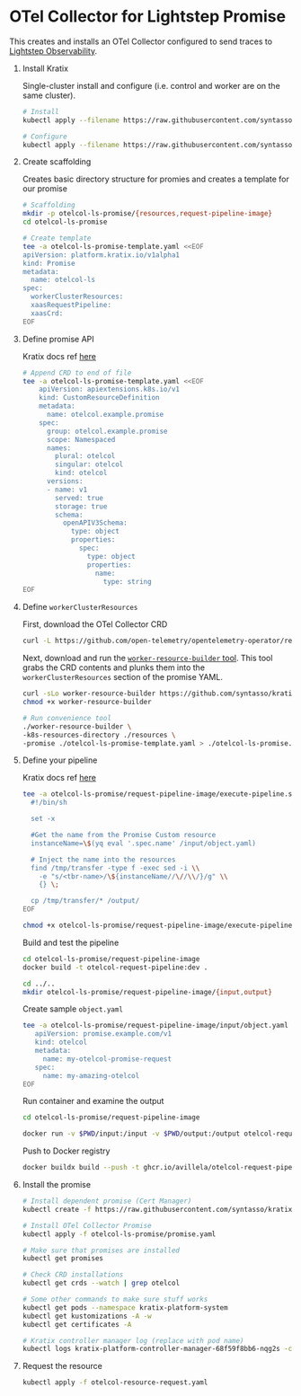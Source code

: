 # OTel Collector for Lightstep Promise

This creates and installs an OTel Collector configured to send traces to [Lightstep Observability](https://app.lightstep.com).

1. Install Kratix

    Single-cluster install and configure (i.e. control and worker are on the same cluster).

    ```bash
    # Install
    kubectl apply --filename https://raw.githubusercontent.com/syntasso/kratix/main/distribution/single-cluster/install-all-in-one.yaml

    # Configure
    kubectl apply --filename https://raw.githubusercontent.com/syntasso/kratix/main/distribution/single-cluster/config-all-in-one.yaml
    ```

2. Create scaffolding

    Creates basic directory structure for promies and creates a template for our promise

    ```bash
    # Scaffolding
    mkdir -p otelcol-ls-promise/{resources,request-pipeline-image}
    cd otelcol-ls-promise

    # Create template
    tee -a otelcol-ls-promise-template.yaml <<EOF
    apiVersion: platform.kratix.io/v1alpha1
    kind: Promise
    metadata:
      name: otelcol-ls
    spec:
      workerClusterResources:
      xaasRequestPipeline:
      xaasCrd:
    EOF
    ```

3. Define promise API

    Kratix docs ref [here](https://kratix.io/docs/main/guides/writing-a-promise#promise-api)

    ```bash
    # Append CRD to end of file
    tee -a otelcol-ls-promise-template.yaml <<EOF
        apiVersion: apiextensions.k8s.io/v1
        kind: CustomResourceDefinition
        metadata:
          name: otelcol.example.promise
        spec:
          group: otelcol.example.promise
          scope: Namespaced
          names:
            plural: otelcol
            singular: otelcol
            kind: otelcol
          versions:
          - name: v1
            served: true
            storage: true
            schema:
              openAPIV3Schema:
                type: object
                properties:
                  spec:
                    type: object
                    properties:
                      name:
                        type: string
    EOF
    ```

4. Define `workerClusterResources`

    First, download the OTel Collector CRD

    ```bash
    curl -L https://github.com/open-telemetry/opentelemetry-operator/releases/download/v0.70.0/opentelemetry-operator.yaml > resources/opentelemetry-operator.yaml
    ```

    Next, download and run the [`worker-resource-builder` tool](https://kratix.io/docs/main/guides/writing-a-promise#worker-cluster-resources). This tool grabs the CRD contents and plunks them into the `workerClusterResources` section of the promise YAML.

    ```bash
    curl -sLo worker-resource-builder https://github.com/syntasso/kratix/releases/download/v0.0.1/worker-resource-builder-v0.0.0-1-darwin-arm64
    chmod +x worker-resource-builder

    # Run convenience tool
    ./worker-resource-builder \
    -k8s-resources-directory ./resources \
    -promise ./otelcol-ls-promise-template.yaml > ./otelcol-ls-promise.yaml
    ```

5. Define your pipeline

   Kratix docs ref [here](https://kratix.io/docs/main/guides/writing-a-promise#pipeline-script)

   ```bash
   tee -a otelcol-ls-promise/request-pipeline-image/execute-pipeline.sh <<EOF
     #!/bin/sh

     set -x

     #Get the name from the Promise Custom resource
     instanceName=\$(yq eval '.spec.name' /input/object.yaml)

     # Inject the name into the resources
     find /tmp/transfer -type f -exec sed -i \\
       -e "s/<tbr-name>/\${instanceName//\//\\/}/g" \\
       {} \;

     cp /tmp/transfer/* /output/
   EOF

   chmod +x otelcol-ls-promise/request-pipeline-image/execute-pipeline.sh
   ```

   Build and test the pipeline

   ```bash
   cd otelcol-ls-promise/request-pipeline-image
   docker build -t otelcol-request-pipeline:dev .

   cd ../..
   mkdir otelcol-ls-promise/request-pipeline-image/{input,output}
   ```

   Create sample `object.yaml`

   ```bash
   tee -a otelcol-ls-promise/request-pipeline-image/input/object.yaml <<EOF
      apiVersion: promise.example.com/v1
      kind: otelcol
      metadata:
        name: my-otelcol-promise-request
      spec:
        name: my-amazing-otelcol
   EOF
   ```

   Run container and examine the output

   ```bash
   cd otelcol-ls-promise/request-pipeline-image

   docker run -v $PWD/input:/input -v $PWD/output:/output otelcol-request-pipeline:dev
   ```

   Push to Docker registry

   ```bash
   docker buildx build --push -t ghcr.io/avillela/otelcol-request-pipeline:dev --platform=linux/arm64,linux/amd64 .
   ```

6. Install the promise

    ```bash
    # Install dependent promise (Cert Manager)
    kubectl create -f https://raw.githubusercontent.com/syntasso/kratix-marketplace/main/cert-manager/promise.yaml
    
    # Install OTel Collector Promise
    kubectl apply -f otelcol-ls-promise/promise.yaml

    # Make sure that promises are installed
    kubectl get promises

    # Check CRD installations
    kubectl get crds --watch | grep otelcol

    # Some other commands to make sure stuff works
    kubectl get pods --namespace kratix-platform-system
    kubectl get kustomizations -A -w
    kubectl get certificates -A

    # Kratix controller manager log (replace with pod name)
    kubectl logs kratix-platform-controller-manager-68f59f8bb6-nqg2s -c manager -n kratix-platform-system -f
    ```

7. Request the resource

   ```bash
   kubectl apply -f otelcol-resource-request.yaml
   ```